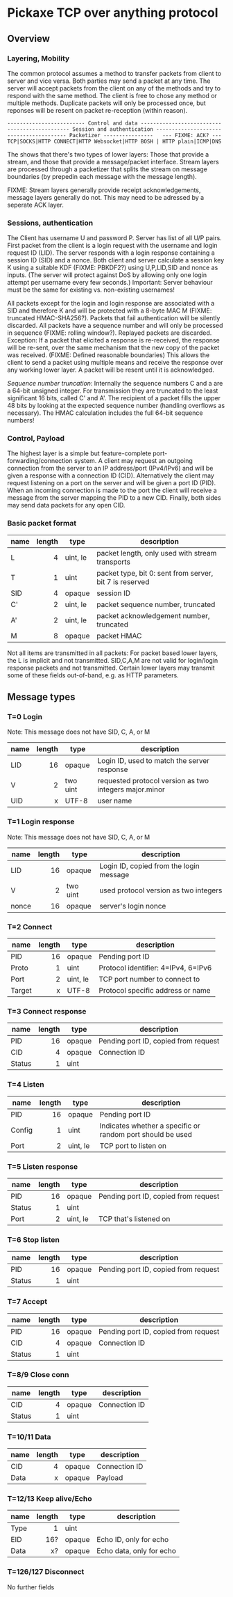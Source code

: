 # Pickaxe TCP over anything protocol

## Overview
### Layering, Mobility

The common protocol assumes a method to transfer packets from client to server and vice versa. Both parties may send a packet at any time. The server will accept packets from the client on any of the methods and try to respond with the same method. The client is free to chose any method or multiple methods. Duplicate packets will only be processed once, but reponses will be resent on packet re-reception (within reason).

    ------------------------- Control and data --------------------------
    -------------------- Session and authentication ---------------------
    ------------------- Packetizer ----------------   --- FIXME: ACK? ---
    TCP|SOCKS|HTTP CONNECT|HTTP Websocket|HTTP BOSH | HTTP plain|ICMP|DNS

The shows that there's two types of lower layers: Those that provide a stream, and those that provide a message/packet interface. Stream layers are processed through a packetizer that splits the stream on message boundaries (by prepedin each message with the message length).

FIXME: Stream layers generally provide receipt acknowledgements, message layers generally do not. This may need to be adressed by a seperate ACK layer.


### Sessions, authentication

The Client has username U and password P. Server has list of all U/P pairs. First packet from the client is a login request with the username and login request ID (LID). The server responds with a login response containing a session ID (SID) and a nonce. Both client and server calculate a session key K using a suitable KDF (FIXME: PBKDF2?) using U,P,LID,SID and nonce as inputs.
(The server will protect against DoS by allowing only one login attempt per username every few seconds.) Important: Server behaviour must be the same for existing vs. non-existing usernames!

All packets except for the login and login response are associated with a SID and therefore K and will be protected with a 8-byte MAC M (FIXME: truncated HMAC-SHA256?). Packets that fail authentication will be silently discarded. All packets have a sequence number and will only be processed in sequence (FIXME: rolling window?). Replayed packets are discarded. Exception: If a packet that elicited a response is re-received, the response will be re-sent, over the same mechanism that the new copy of the packet was received. (FIXME: Defined reasonable boundaries) This allows the client to send a packet using multiple means and receive the response over any working lower layer. A packet will be resent until it is acknowledged.

*Sequence number truncation*: Internally the sequence numbers C and a are a 64-bit unsigned integer. For transmission they are truncated to the least significant 16 bits, called C' and A'. The recipient of a packet fills the upper 48 bits by looking at the expected sequence number (handling overflows as necessary). The HMAC calculation includes the full 64-bit sequence numbers!

### Control, Payload 

The highest layer is a simple but feature-complete port-forwarding/connection system. A client may request an outgoing connection from the server to an IP address/port (IPv4/IPv6) and will be given a response with a connection ID (CID). Alternatively the client may request listening on a port on the server and will be given a port ID (PID). When an incoming connection is made to the port the client will receive a message from the server mapping the PID to a new CID.
Finally, both sides may send data packets for any open CID.

### Basic packet format

|name |  length |  type     |  description                                             |
|-----|--------:|-----------|----------------------------------------------------------|
|L    |       4 |  uint, le |  packet length, only used with stream transports         |
|T    |       1 |  uint     |  packet type, bit 0: sent from server, bit 7 is reserved |
|SID  |       4 |  opaque   |  session ID                                              |
|C'   |       2 |  uint, le |  packet sequence number, truncated                       |
|A'   |       2 |  uint, le |  packet acknowledgement number, truncated                |
|M    |       8 |  opaque   |  packet HMAC                                             |

Not all items are transmitted in all packets: For packet based lower layers, the L is implicit and not transmitted. SID,C,A,M are not valid for login/login response packets and not transmitted. Certain lower layers may transmit some of these fields out-of-band, e.g. as HTTP parameters.

## Message types

### T=0 Login

Note: This message does not have SID, C, A, or M

|name |  length |  type     |  description                                             |
|-----|--------:|-----------|----------------------------------------------------------|
|LID  |      16 | opaque    |  Login ID, used to match the server response             |
|V    |       2 | two uint  |  requested protocol version as two integers major.minor  |
|UID  |       x | UTF-8     |  user name                                               |

### T=1 Login response

Note: This message does not have SID, C, A, or M

|name |  length |  type     |  description                                             |
|-----|--------:|-----------|----------------------------------------------------------|
|LID  |      16 | opaque    |  Login ID, copied from the login message                 |
|V    |       2 | two uint  |  used protocol version as two integers                   |
|nonce|      16 | opaque    |  server's login nonce                                    |

### T=2 Connect

|name |  length |  type     |  description                                             |
|-----|--------:|-----------|----------------------------------------------------------|
|PID  |      16 | opaque    | Pending port ID                                          |
|Proto|       1 | uint      | Protocol identifier: 4=IPv4, 6=IPv6                      |
|Port |       2 | uint, le  | TCP port number to connect to                            |
|Target|      x | UTF-8     | Protocol specific address or name                        |

### T=3 Connect response

|name |  length |  type     |  description                                             |
|-----|--------:|-----------|----------------------------------------------------------|
|PID  |      16 | opaque    | Pending port ID, copied from request                     |
|CID  |       4 | opaque    | Connection ID                                            |
|Status|      1 | uint      |                                                          |

### T=4 Listen

|name |  length |  type     |  description                                             |
|-----|--------:|-----------|----------------------------------------------------------|
|PID  |      16 | opaque    | Pending port ID                                          |
|Config|      1 | uint      | Indicates whether a specific or random port should be used|
|Port |       2 | uint, le  | TCP port to listen on                                    |

### T=5 Listen response

|name |  length |  type     |  description                                             |
|-----|--------:|-----------|----------------------------------------------------------|
|PID  |      16 | opaque    | Pending port ID, copied from request                     |
|Status|      1 | uint      |                                                          |
|Port |       2 | uint, le  | TCP that's listened on                                   |

### T=6 Stop listen

|name |  length |  type     |  description                                             |
|-----|--------:|-----------|----------------------------------------------------------|
|PID  |      16 | opaque    | Pending port ID, copied from request                     |
|Status|      1 | uint      |                                                          |

### T=7 Accept

|name |  length |  type     |  description                                             |
|-----|--------:|-----------|----------------------------------------------------------|
|PID  |      16 | opaque    | Pending port ID, copied from request                     |
|CID  |       4 | opaque    | Connection ID                                            |
|Status|      1 | uint      |                                                          |

### T=8/9 Close conn

|name |  length |  type     |  description                                             |
|-----|--------:|-----------|----------------------------------------------------------|
|CID  |       4 | opaque    | Connection ID                                            |
|Status|      1 | uint      |                                                          |

### T=10/11 Data

|name |  length |  type     |  description                                             |
|-----|--------:|-----------|----------------------------------------------------------|
|CID  |       4 | opaque    | Connection ID                                            |
|Data |       x | opaque    | Payload                                                  |

### T=12/13 Keep alive/Echo

|name |  length |  type     |  description                                             |
|-----|--------:|-----------|----------------------------------------------------------|
|Type |       1 | uint      |                                                          |
|EID  |     16? | opaque    | Echo ID, only for echo                                   |
|Data |      x? | opaque    | Echo data, only for echo                                 |

### T=126/127 Disconnect

No further fields
